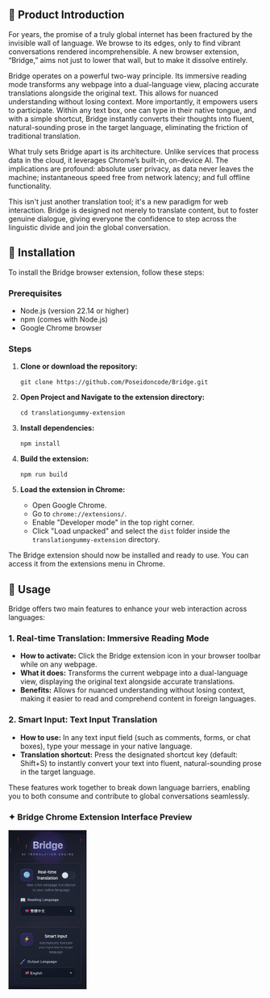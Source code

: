 ## 💎 Product Introduction

For years, the promise of a truly global internet has been fractured by the invisible wall of language. We browse to its edges, only to find vibrant conversations rendered incomprehensible. A new browser extension, “Bridge,” aims not just to lower that wall, but to make it dissolve entirely.

Bridge operates on a powerful two-way principle. Its immersive reading mode transforms any webpage into a dual-language view, placing accurate translations alongside the original text. This allows for nuanced understanding without losing context. More importantly, it empowers users to participate. Within any text box, one can type in their native tongue, and with a simple shortcut, Bridge instantly converts their thoughts into fluent, natural-sounding prose in the target language, eliminating the friction of traditional translation.

What truly sets Bridge apart is its architecture. Unlike services that process data in the cloud, it leverages Chrome’s built-in, on-device AI. The implications are profound: absolute user privacy, as data never leaves the machine; instantaneous speed free from network latency; and full offline functionality.

This isn't just another translation tool; it's a new paradigm for web interaction. Bridge is designed not merely to translate content, but to foster genuine dialogue, giving everyone the confidence to step across the linguistic divide and join the global conversation.

## 🚀 Installation

To install the Bridge browser extension, follow these steps:

### Prerequisites

- Node.js (version 22.14 or higher)
- npm (comes with Node.js)
- Google Chrome browser

### Steps

1. **Clone or download the repository:**

   ```
   git clone https://github.com/Poseidoncode/Bridge.git
   ```

2. **Open Project and Navigate to the extension directory:**

   ```
   cd translationgummy-extension
   ```

3. **Install dependencies:**

   ```
   npm install
   ```

4. **Build the extension:**

   ```
   npm run build
   ```

5. **Load the extension in Chrome:**
   - Open Google Chrome.
   - Go to `chrome://extensions/`.
   - Enable "Developer mode" in the top right corner.
   - Click "Load unpacked" and select the `dist` folder inside the `translationgummy-extension` directory.

The Bridge extension should now be installed and ready to use. You can access it from the extensions menu in Chrome.

## 🎁 Usage

Bridge offers two main features to enhance your web interaction across languages:

### 1. Real-time Translation: Immersive Reading Mode

- **How to activate:** Click the Bridge extension icon in your browser toolbar while on any webpage.
- **What it does:** Transforms the current webpage into a dual-language view, displaying the original text alongside accurate translations.
- **Benefits:** Allows for nuanced understanding without losing context, making it easier to read and comprehend content in foreign languages.

### 2. Smart Input: Text Input Translation

- **How to use:** In any text input field (such as comments, forms, or chat boxes), type your message in your native language.
- **Translation shortcut:** Press the designated shortcut key (default: Shift+S) to instantly convert your text into fluent, natural-sounding prose in the target language.

These features work together to break down language barriers, enabling you to both consume and contribute to global conversations seamlessly.

### ✦ Bridge Chrome Extension Interface Preview

<img src="https://raw.githubusercontent.com/Poseidoncode/Bridge/main/translationgummy-extension/Product%20Image.png" alt="Product Image" width="155">
